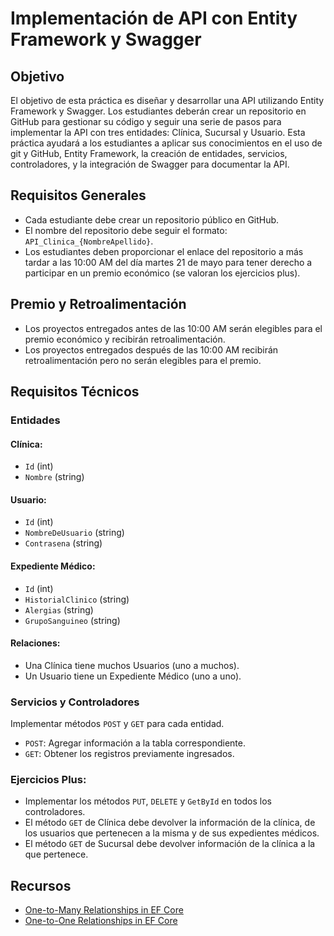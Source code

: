 # Implementación de API con Entity Framework y Swagger

## Objetivo

El objetivo de esta práctica es diseñar y desarrollar una API utilizando Entity Framework y Swagger. Los estudiantes deberán crear un repositorio en GitHub para gestionar su código y seguir una serie de pasos para implementar la API con tres entidades: Clínica, Sucursal y Usuario. Esta práctica ayudará a los estudiantes a aplicar sus conocimientos en el uso de git y GitHub, Entity Framework, la creación de entidades, servicios, controladores, y la integración de Swagger para documentar la API.

## Requisitos Generales

- Cada estudiante debe crear un repositorio público en GitHub.
- El nombre del repositorio debe seguir el formato: `API_Clinica_{NombreApellido}`.
- Los estudiantes deben proporcionar el enlace del repositorio a más tardar a las 10:00 AM del día martes 21 de mayo para tener derecho a participar en un premio económico (se valoran los ejercicios plus).

## Premio y Retroalimentación

- Los proyectos entregados antes de las 10:00 AM serán elegibles para el premio económico y recibirán retroalimentación.
- Los proyectos entregados después de las 10:00 AM recibirán retroalimentación pero no serán elegibles para el premio.

## Requisitos Técnicos

### Entidades

#### Clínica:

- `Id` (int)
- `Nombre` (string)

#### Usuario:

- `Id` (int)
- `NombreDeUsuario` (string)
- `Contrasena` (string)

#### Expediente Médico:

- `Id` (int)
- `HistorialClinico` (string)
- `Alergias` (string)
- `GrupoSanguineo` (string)

#### Relaciones:

- Una Clínica tiene muchos Usuarios (uno a muchos).
- Un Usuario tiene un Expediente Médico (uno a uno).

### Servicios y Controladores

Implementar métodos `POST` y `GET` para cada entidad.

- `POST`: Agregar información a la tabla correspondiente.
- `GET`: Obtener los registros previamente ingresados.

### Ejercicios Plus:

- Implementar los métodos `PUT`, `DELETE` y `GetById` en todos los controladores.
- El método `GET` de Clínica debe devolver la información de la clínica, de los usuarios que pertenecen a la misma y de sus expedientes médicos.
- El método `GET` de Sucursal debe devolver información de la clínica a la que pertenece.

## Recursos

- [One-to-Many Relationships in EF Core](https://learn.microsoft.com/en-us/ef/core/modeling/relationships/one-to-many)
- [One-to-One Relationships in EF Core](https://learn.microsoft.com/en-us/ef/core/modeling/relationships/one-to-one)
